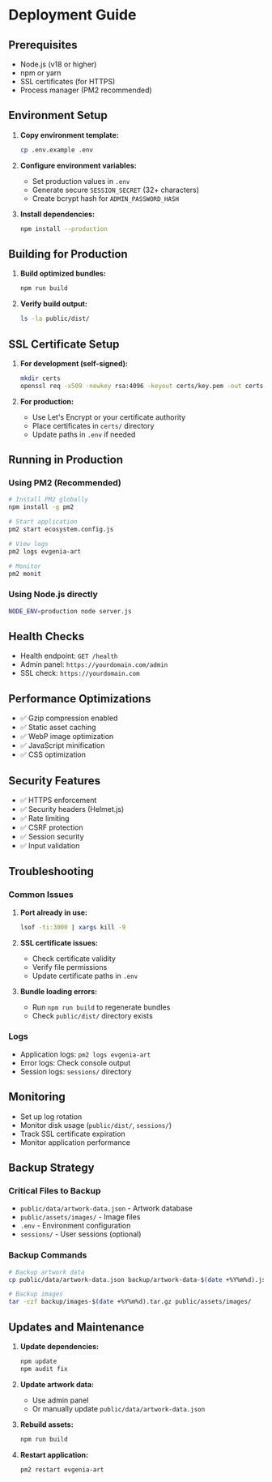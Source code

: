 # Deployment Guide

## Prerequisites

- Node.js (v18 or higher)
- npm or yarn
- SSL certificates (for HTTPS)
- Process manager (PM2 recommended)

## Environment Setup

1. **Copy environment template:**

   ```bash
   cp .env.example .env
   ```

2. **Configure environment variables:**
   - Set production values in `.env`
   - Generate secure `SESSION_SECRET` (32+ characters)
   - Create bcrypt hash for `ADMIN_PASSWORD_HASH`

3. **Install dependencies:**
   ```bash
   npm install --production
   ```

## Building for Production

1. **Build optimized bundles:**

   ```bash
   npm run build
   ```

2. **Verify build output:**
   ```bash
   ls -la public/dist/
   ```

## SSL Certificate Setup

1. **For development (self-signed):**

   ```bash
   mkdir certs
   openssl req -x509 -newkey rsa:4096 -keyout certs/key.pem -out certs/cert.pem -days 365 -nodes
   ```

2. **For production:**
   - Use Let's Encrypt or your certificate authority
   - Place certificates in `certs/` directory
   - Update paths in `.env` if needed

## Running in Production

### Using PM2 (Recommended)

```bash
# Install PM2 globally
npm install -g pm2

# Start application
pm2 start ecosystem.config.js

# View logs
pm2 logs evgenia-art

# Monitor
pm2 monit
```

### Using Node.js directly

```bash
NODE_ENV=production node server.js
```

## Health Checks

- Health endpoint: `GET /health`
- Admin panel: `https://yourdomain.com/admin`
- SSL check: `https://yourdomain.com`

## Performance Optimizations

- ✅ Gzip compression enabled
- ✅ Static asset caching
- ✅ WebP image optimization
- ✅ JavaScript minification
- ✅ CSS optimization

## Security Features

- ✅ HTTPS enforcement
- ✅ Security headers (Helmet.js)
- ✅ Rate limiting
- ✅ CSRF protection
- ✅ Session security
- ✅ Input validation

## Troubleshooting

### Common Issues

1. **Port already in use:**

   ```bash
   lsof -ti:3000 | xargs kill -9
   ```

2. **SSL certificate issues:**
   - Check certificate validity
   - Verify file permissions
   - Update certificate paths in `.env`

3. **Bundle loading errors:**
   - Run `npm run build` to regenerate bundles
   - Check `public/dist/` directory exists

### Logs

- Application logs: `pm2 logs evgenia-art`
- Error logs: Check console output
- Session logs: `sessions/` directory

## Monitoring

- Set up log rotation
- Monitor disk usage (`public/dist/`, `sessions/`)
- Track SSL certificate expiration
- Monitor application performance

## Backup Strategy

### Critical Files to Backup

- `public/data/artwork-data.json` - Artwork database
- `public/assets/images/` - Image files
- `.env` - Environment configuration
- `sessions/` - User sessions (optional)

### Backup Commands

```bash
# Backup artwork data
cp public/data/artwork-data.json backup/artwork-data-$(date +%Y%m%d).json

# Backup images
tar -czf backup/images-$(date +%Y%m%d).tar.gz public/assets/images/
```

## Updates and Maintenance

1. **Update dependencies:**

   ```bash
   npm update
   npm audit fix
   ```

2. **Update artwork data:**
   - Use admin panel
   - Or manually update `public/data/artwork-data.json`

3. **Rebuild assets:**

   ```bash
   npm run build
   ```

4. **Restart application:**
   ```bash
   pm2 restart evgenia-art
   ```
